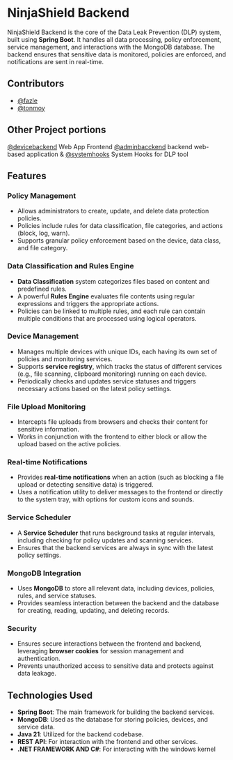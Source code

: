# NinjaShield Backend

NinjaShield Backend is the core of the Data Leak Prevention (DLP) system, built using **Spring Boot**. It handles all data processing, policy enforcement, service management, and interactions with the MongoDB database. The backend ensures that sensitive data is monitored, policies are enforced, and notifications are sent in real-time.

## Contributors

- [@fazle](https://github.com/FazleAlahiMukim)
- [@tonmoy](https://github.com/TonmoyDaFulkopi)

## Other Project portions 

[@devicebackend](https://github.com/FazleAlahiMukim/NinjaShield-Backend) Web App Frontend
[@adminbacckend](https://github.com/FazleAlahiMukim/NinjaShield-AdminBackend) backend web-based application & [@systemhooks](https://github.com/FazleAlahiMukim/NinjaShield-SystemHooks) System Hooks for DLP tool

## Features

### Policy Management
- Allows administrators to create, update, and delete data protection policies.
- Policies include rules for data classification, file categories, and actions (block, log, warn).
- Supports granular policy enforcement based on the device, data class, and file category.

### Data Classification and Rules Engine
- **Data Classification** system categorizes files based on content and predefined rules.
- A powerful **Rules Engine** evaluates file contents using regular expressions and triggers the appropriate actions.
- Policies can be linked to multiple rules, and each rule can contain multiple conditions that are processed using logical operators.

### Device Management
- Manages multiple devices with unique IDs, each having its own set of policies and monitoring services.
- Supports **service registry**, which tracks the status of different services (e.g., file scanning, clipboard monitoring) running on each device.
- Periodically checks and updates service statuses and triggers necessary actions based on the latest policy settings.

### File Upload Monitoring
- Intercepts file uploads from browsers and checks their content for sensitive information.
- Works in conjunction with the frontend to either block or allow the upload based on the active policies.

### Real-time Notifications
- Provides **real-time notifications** when an action (such as blocking a file upload or detecting sensitive data) is triggered.
- Uses a notification utility to deliver messages to the frontend or directly to the system tray, with options for custom icons and sounds.

### Service Scheduler
- A **Service Scheduler** that runs background tasks at regular intervals, including checking for policy updates and scanning services.
- Ensures that the backend services are always in sync with the latest policy settings.

### MongoDB Integration
- Uses **MongoDB** to store all relevant data, including devices, policies, rules, and service statuses.
- Provides seamless interaction between the backend and the database for creating, reading, updating, and deleting records.

### Security
- Ensures secure interactions between the frontend and backend, leveraging **browser cookies** for session management and authentication.
- Prevents unauthorized access to sensitive data and protects against data leakage.

## Technologies Used

- **Spring Boot**: The main framework for building the backend services.
- **MongoDB**: Used as the database for storing policies, devices, and service data.
- **Java 21**: Utilized for the backend codebase.
- **REST API**: For interaction with the frontend and other services.
- **.NET FRAMEWORK AND C#**: For interacting with the windows kernel

